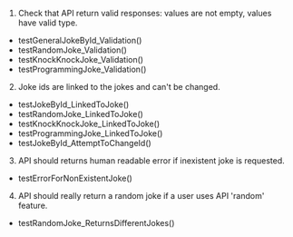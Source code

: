 1. Check that API return valid responses: values are not empty, values have valid type.
- testGeneralJokeById_Validation()
- testRandomJoke_Validation()
- testKnockKnockJoke_Validation()
- testProgrammingJoke_Validation()

 
2. Joke ids are linked to the jokes and can't be changed.
- testJokeById_LinkedToJoke()
- testRandomJoke_LinkedToJoke()
- testKnockKnockJoke_LinkedToJoke()
- testProgrammingJoke_LinkedToJoke()
- testJokeById_AttemptToChangeId()

3. API should returns human readable error if inexistent joke is requested.
- testErrorForNonExistentJoke()

4. API should really return a random joke if a user uses API 'random' feature.
- testRandomJoke_ReturnsDifferentJokes()
